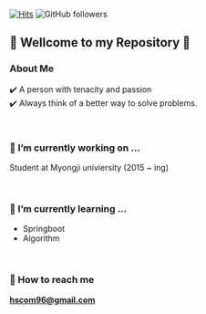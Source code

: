 [![Hits](https://hits.seeyoufarm.com/api/count/incr/badge.svg?url=https%3A%2F%2Fgithub.com%2Fhscom96%2Fhit-counter&count_bg=%2379C83D&title_bg=%23555555&icon=atom.svg&icon_color=%23E7E7E7&title=hits&edge_flat=false)](https://hits.seeyoufarm.com)
![GitHub followers](https://img.shields.io/github/followers/hscom96?label=Follow&style=social)
## 👋 Wellcome to my Repository 👋

### About Me

:heavy_check_mark: A person with tenacity and passion </br>
:heavy_check_mark: Always think of a better way to solve problems.


</br>

### 🔭 I’m currently working on ...
Student at Myongji univiersity (2015 ~ ing)

</br>

### 🌱 I’m currently learning ...
- Springboot
- Algorithm

</br>

### :e-mail: How to reach me 
 **hscom96@gmail.com**

